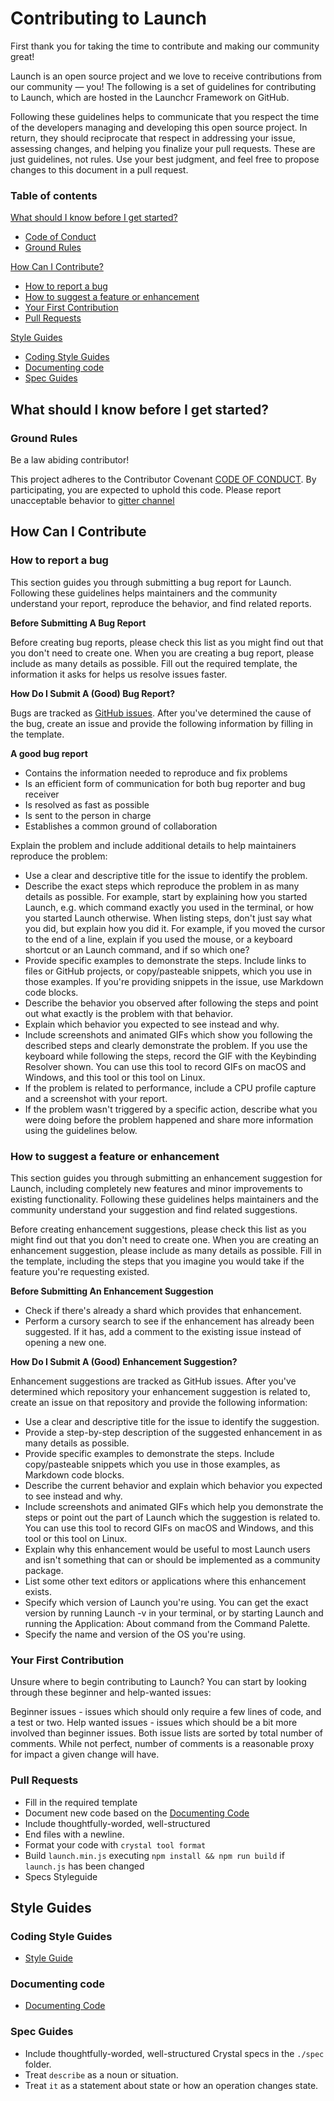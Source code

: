 # Contributing to Launch

First thank you for taking the time to contribute and making our community great!

Launch is an open source project and we love to receive contributions from our community — you! The following is a set of guidelines for contributing to Launch, which are hosted in the Launchcr Framework on GitHub.

Following these guidelines helps to communicate that you respect the time of the developers managing and developing this open source project. In return, they should reciprocate that respect in addressing your issue, assessing changes, and helping you finalize your pull requests. These are just guidelines, not rules. Use your best judgment, and feel free to propose changes to this document in a pull request.

### Table of contents

[What should I know before I get started?](#what-should-i-know-before-i-get-started)

  * [Code of Conduct](./CODE_OF_CONDUCT.md)
  * [Ground Rules](#ground-rules)

[How Can I Contribute?](#how-can-i-contribute)

  * [How to report a bug](#how-to-report-a-bug)
  * [How to suggest a feature or enhancement](#how-to-suggest-a-feature-or-enhancement)
  * [Your First Contribution](#your-first-contribution)
  * [Pull Requests](#pull-requests)

[Style Guides](#style-guides)

  * [Coding Style Guides](#coding-style-guides)
  * [Documenting code](#documenting-code)
  * [Spec Guides](#spec-guides)

## What should I know before I get started?
### Ground Rules

Be a law abiding contributor!

This project adheres to the Contributor Covenant [CODE OF CONDUCT](https://github.com/launchframework/launch/blob/master/.github/CODE_OF_CONDUCT.md). By participating, you are expected to uphold this code. Please report unacceptable behavior to [gitter channel](https://gitter.im/launchframework/launch)

## How Can I Contribute

### How to report a bug

This section guides you through submitting a bug report for Launch. Following these guidelines helps maintainers and the community understand your report, reproduce the behavior, and find related reports.

**Before Submitting A Bug Report**

Before creating bug reports, please check this list as you might find out that you don't need to create one. When you are creating a bug report, please include as many details as possible. Fill out the required template, the information it asks for helps us resolve issues faster.

**How Do I Submit A (Good) Bug Report?**

Bugs are tracked as [GitHub issues](https://github.com/launchframework/launch/issues). After you've determined the cause of the bug, create an issue and provide the following information by filling in the template.

**A good bug report**

* Contains the information needed to reproduce and fix problems
* Is an efficient form of communication for both bug reporter and bug receiver
* Is resolved as fast as possible
* Is sent to the person in charge
* Establishes a common ground of collaboration

Explain the problem and include additional details to help maintainers reproduce the problem:

* Use a clear and descriptive title for the issue to identify the problem.
* Describe the exact steps which reproduce the problem in as many details as possible. For example, start by explaining how you started Launch, e.g. which command exactly you used in the terminal, or how you started Launch otherwise. When listing steps, don't just say what you did, but explain how you did it. For example, if you moved the cursor to the end of a line, explain if you used the mouse, or a keyboard shortcut or an Launch command, and if so which one?
* Provide specific examples to demonstrate the steps. Include links to files or GitHub projects, or copy/pasteable snippets, which you use in those examples. If you're providing snippets in the issue, use Markdown code blocks.
* Describe the behavior you observed after following the steps and point out what exactly is the problem with that behavior.
* Explain which behavior you expected to see instead and why.
* Include screenshots and animated GIFs which show you following the described steps and clearly demonstrate the problem. If you use the keyboard while following the steps, record the GIF with the Keybinding Resolver shown. You can use this tool to record GIFs on macOS and Windows, and this tool or this tool on Linux.
* If the problem is related to performance, include a CPU profile capture and a screenshot with your report.
* If the problem wasn't triggered by a specific action, describe what you were doing before the problem happened and share more information using the guidelines below.

### How to suggest a feature or enhancement

This section guides you through submitting an enhancement suggestion for Launch, including completely new features and minor improvements to existing functionality. Following these guidelines helps maintainers and the community understand your suggestion and find related suggestions.

Before creating enhancement suggestions, please check this list as you might find out that you don't need to create one. When you are creating an enhancement suggestion, please include as many details as possible. Fill in the template, including the steps that you imagine you would take if the feature you're requesting existed.

**Before Submitting An Enhancement Suggestion**
 * Check if there's already a shard which provides that enhancement.
 * Perform a cursory search to see if the enhancement has already been suggested. If it has, add a comment to the existing issue instead of opening a new one.

**How Do I Submit A (Good) Enhancement Suggestion?**

Enhancement suggestions are tracked as GitHub issues. After you've determined which repository your enhancement suggestion is related to, create an issue on that repository and provide the following information:

* Use a clear and descriptive title for the issue to identify the suggestion.
* Provide a step-by-step description of the suggested enhancement in as many details as possible.
* Provide specific examples to demonstrate the steps. Include copy/pasteable snippets which you use in those examples, as Markdown code blocks.
* Describe the current behavior and explain which behavior you expected to see instead and why.
* Include screenshots and animated GIFs which help you demonstrate the steps or point out the part of Launch which the suggestion is related to. You can use this tool to record GIFs on macOS and Windows, and this tool or this tool on Linux.
* Explain why this enhancement would be useful to most Launch users and isn't something that can or should be implemented as a community package.
* List some other text editors or applications where this enhancement exists.
* Specify which version of Launch you're using. You can get the exact version by running Launch -v in your terminal, or by starting Launch and running the Application: About command from the Command Palette.
* Specify the name and version of the OS you're using.

### Your First Contribution

Unsure where to begin contributing to Launch? You can start by looking through these beginner and help-wanted issues:

Beginner issues - issues which should only require a few lines of code, and a test or two.
Help wanted issues - issues which should be a bit more involved than beginner issues.
Both issue lists are sorted by total number of comments. While not perfect, number of comments is a reasonable proxy for impact a given change will have.

### Pull Requests

* Fill in the required template
* Document new code based on the [Documenting Code](https://crystal-lang.org/docs/conventions/documenting_code.html)
* Include thoughtfully-worded, well-structured
* End files with a newline.
* Format your code with `crystal tool format`
* Build `launch.min.js` executing `npm install && npm run build` if `launch.js` has been changed
* Specs Styleguide

## Style Guides

### Coding Style Guides

* [Style Guide](https://crystal-lang.org/docs/conventions/coding_style.html)

### Documenting code

* [Documenting Code](https://crystal-lang.org/docs/conventions/documenting_code.html)

### Spec Guides

* Include thoughtfully-worded, well-structured Crystal specs in the `./spec` folder.
* Treat `describe` as a noun or situation.
* Treat `it` as a statement about state or how an operation changes state.
